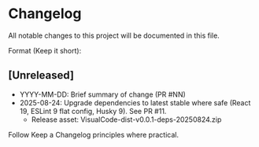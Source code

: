 # Changelog

All notable changes to this project will be documented in this file.

Format (Keep it short):

## [Unreleased]

- YYYY-MM-DD: Brief summary of change (PR #NN)
- 2025-08-24: Upgrade dependencies to latest stable where safe (React 19, ESLint 9 flat config, Husky 9). See PR #11.
  - Release asset: VisualCode-dist-v0.0.1-deps-20250824.zip

Follow Keep a Changelog principles where practical.
